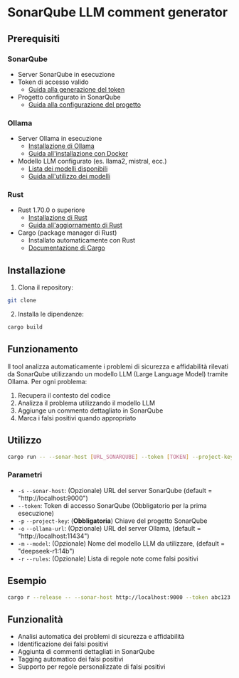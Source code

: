 # SonarQube LLM comment generator

## Prerequisiti

### SonarQube
- Server SonarQube in esecuzione 
- Token di accesso valido
  - [Guida alla generazione del token](https://docs.sonarqube.org/latest/user-guide/user-account/generating-and-using-tokens/)
- Progetto configurato in SonarQube
  - [Guida alla configurazione del progetto](https://docs.sonarqube.org/latest/setup/configure-project-analysis/)

### Ollama
- Server Ollama in esecuzione
  - [Installazione di Ollama](https://ollama.ai/download)
  - [Guida all'installazione con Docker](https://github.com/ollama/ollama/blob/main/docs/docker.md)
- Modello LLM configurato (es. llama2, mistral, ecc.)
  - [Lista dei modelli disponibili](https://ollama.ai/library)
  - [Guida all'utilizzo dei modelli](https://github.com/ollama/ollama/blob/main/docs/import.md)

### Rust
- Rust 1.70.0 o superiore
  - [Installazione di Rust](https://www.rust-lang.org/tools/install)
  - [Guida all'aggiornamento di Rust](https://doc.rust-lang.org/book/ch01-01-installation.html#updating-rust)
- Cargo (package manager di Rust)
  - Installato automaticamente con Rust
  - [Documentazione di Cargo](https://doc.rust-lang.org/cargo/)

## Installazione

1. Clona il repository:
```bash
git clone 
```

2. Installa le dipendenze:
```bash
cargo build
```

## Funzionamento

Il tool analizza automaticamente i problemi di sicurezza e affidabilità rilevati da SonarQube utilizzando un modello LLM (Large Language Model) tramite Ollama. Per ogni problema:

1. Recupera il contesto del codice
2. Analizza il problema utilizzando il modello LLM
3. Aggiunge un commento dettagliato in SonarQube
4. Marca i falsi positivi quando appropriato

## Utilizzo

```bash
cargo run -- --sonar-host [URL_SONARQUBE] --token [TOKEN] --project-key [PROJECT_KEY] --ollama-url [URL_OLLAMA] --model [MODEL_NAME]
```

### Parametri

- `-s` `--sonar-host`: (Opzionale) URL del server SonarQube (default = "http://localhost:9000")
- `--token`: Token di accesso SonarQube (Obbligatorio per la prima esecuzione)
- `-p` `--project-key`: (**Obbligatoria**) Chiave del progetto SonarQube
- `-o` `--ollama-url`: (Opzionale) URL del server Ollama, (default = "http://localhost:11434")
- `-m` `--model`: (Opzionale) Nome del modello LLM da utilizzare, (default = "deepseek-r1:14b")
- `-r` `--rules`: (Opzionale) Lista di regole note come falsi positivi

## Esempio

```bash
cargo r --release -- --sonar-host http://localhost:9000 --token abc123 --project-key my-project --ollama-url http://localhost:11434 --model llama2
```

## Funzionalità

- Analisi automatica dei problemi di sicurezza e affidabilità
- Identificazione dei falsi positivi
- Aggiunta di commenti dettagliati in SonarQube
- Tagging automatico dei falsi positivi
- Supporto per regole personalizzate di falsi positivi



